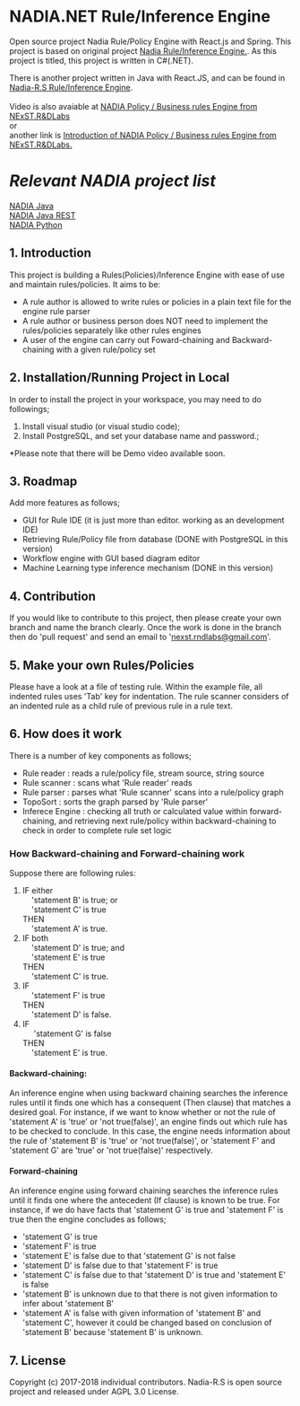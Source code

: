 # NADIA.NET Rule/Inference Engine
Open source project Nadia Rule/Policy Engine with React.js and Spring.
This project is based on original project [Nadia Rule/Inference Engine.](https://github.com/DeanLee77/Nadia).
As this project is titled, this project is written in C#(.NET).

There is another project written in Java with React.JS, and can be found in [Nadia-R.S Rule/Inference Engine](https://github.com/NExST-RnDLabs/NadiaRS).
<br/>
<br/>
Video is also avaiable at [NADIA Policy / Business rules Engine from NExST.R&DLabs](https://youtu.be/xyWjscJ3LxI) <br/>
or <br/>
another link is [ Introduction of NADIA Policy / Business rules Engine from NExST.R&DLabs.](https://youtu.be/O-itMgYHRvc)

# ***Relevant NADIA project list***
[NADIA Java](https://github.com/DeanLee77/Nadia)<br/>
[NADIA Java REST](https://github.com/NExST-RnDLabs/NadiaRS)<br/>
[NADIA Python](https://github.com/DeanLee77/NADIA-Python/)

## 1. Introduction
This project is building a Rules(Policies)/Inference Engine with ease of use and maintain rules/policies. It aims to be:

* A rule author is allowed to write rules or policies in a plain text file for the engine rule parser
* A rule author or business person does NOT need to implement the rules/policies separately like other rules engines
* A user of the engine can carry out Foward-chaining and Backward-chaining with a given rule/policy set

## 2. Installation/Running Project in Local
In order to install the project in your workspace, you may need to do followings;
 1. Install visual studio (or visual studio code);
 2. Install PostgreSQL, and set your database name and password.;
 
 *Please note that there will be Demo video available soon.
## 3. Roadmap
Add more features as follows;

* GUI for Rule IDE (it is just more than editor. working as an development IDE)
* Retrieving Rule/Policy file from database (DONE with PostgreSQL in this version)
* Workflow engine with GUI based diagram editor 
* Machine Learning type inference mechanism (DONE in this version)

## 4. Contribution
If you would like to contribute to this project, then please create your own branch and name the branch clearly. Once the work is done in the branch then do 'pull request' and send an email to 'nexst.rndlabs@gmail.com'.

## 5. Make your own Rules/Policies
Please have a look at a file of testing rule. Within the example file, all indented rules uses 'Tab' key for indentation. The rule scanner considers of an indented rule as a child rule of previous rule in a rule text.

## 6. How does it work
There is a number of key components as follows;

* Rule reader     : reads a rule/policy file, stream source, string source
* Rule scanner    : scans what 'Rule reader' reads
* Rule parser     : parses what 'Rule scanner' scans into a rule/policy graph
* TopoSort        : sorts the graph parsed by 'Rule parser'
* Inferece Engine : checking all truth or calculated value within forward-chaining, and retrieving next rule/policy within backward-chaining to check in order to complete rule set logic

### How Backward-chaining and Forward-chaining work
Suppose there are following rules:


1. IF either <br/>
      &nbsp;&nbsp;&nbsp;&nbsp;'statement B' is true; or <br/>
      &nbsp;&nbsp;&nbsp;&nbsp;'statement C' is true <br/>
   THEN <br/>
      &nbsp;&nbsp;&nbsp;&nbsp;'statement A' is true.
2. IF  both<br/>
      &nbsp;&nbsp;&nbsp;&nbsp;'statement D' is true; and <br/>
      &nbsp;&nbsp;&nbsp;&nbsp;'statement E' is true <br/>
   THEN <br/>
      &nbsp;&nbsp;&nbsp;&nbsp;'statement C' is true.
3. IF <br/>
      &nbsp;&nbsp;&nbsp;&nbsp;'statement F' is true<br/> 
   THEN <br/>
      &nbsp;&nbsp;&nbsp;&nbsp;'statement D' is false.
4. IF<br/> 
     &nbsp;&nbsp;&nbsp;&nbsp; 'statement G' is false <br/>
   THEN <br/>
      &nbsp;&nbsp;&nbsp;&nbsp;'statement E' is true.

#### Backward-chaining:
An inference engine when using backward chaining searches the inference rules until it finds one which has a consequent (Then clause) that matches a desired goal. For instance, if we want to know whether or not the rule of 'statement A' is 'true' or 'not true(false)', an engine finds out which rule has to be checked to conclude. In this case, the engine needs information about the rule of 'statement B' is 'true' or 'not true(false)', or 'statement F' and 'statement G' are 'true' or 'not true(false)' respectively.

#### Forward-chaining
An inference engine using forward chaining searches the inference rules until it finds one where the antecedent (If clause) is known to be true. For instance, if we do have facts that 'statement G' is true and 'statement F' is true then the engine concludes as follows;
* 'statement G' is true
* 'statement F' is true
* 'statement E' is false due to that 'statement G' is not false
* 'statement D' is false due to that 'statement F' is true
* 'statement C' is false due to that 'statement D' is true and 'statement E' is false
* 'statement B' is unknown due to that there is not given information to infer about 'statement B'
* 'statement A' is false with given information of 'statement B' and 'statement C', however it could be changed based on conclusion  of 'statement B' because 'statement B' is unknown.

## 7. License
Copyright (c) 2017-2018 individual contributors.
Nadia-R.S is open source project and released under AGPL 3.0 License.
